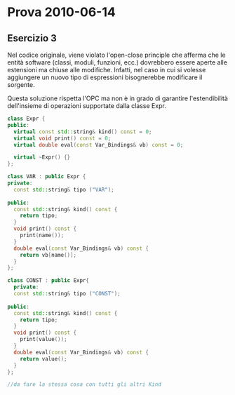 # Prova 2010-06-14

## Esercizio 3

Nel codice originale, viene violato l'open-close principle che afferma che le entità software  (classi, moduli, funzioni, ecc.) dovrebbero essere aperte alle estensioni ma chiuse alle modifiche. Infatti, nel caso in cui si volesse aggiungere un nuovo tipo di espressioni bisognerebbe modificare il sorgente.

Questa soluzione rispetta l'OPC ma non è in grado di garantire l'estendibilità dell'insieme di operazioni supportate dalla classe Expr.

```c++
class Expr {
public:
  virtual const std::string& kind() const = 0;
  virtual void print() const = 0;
  virtual double eval(const Var_Bindings& vb) const = 0;

  virtual ~Expr() {}
};

class VAR : public Expr {
private:
  const std::string& tipo ("VAR");
  
public:
  const std::string& kind() const {
    return tipo;
  }
  void print() const {
    print(name());
  }
  double eval(const Var_Bindings& vb) const {
    return vb[name()];
  }
};

class CONST : public Expr{
  private:
  const std::string& tipo ("CONST");
  
public:
  const std::string& kind() const {
    return tipo;
  }
  void print() const {
    print(value());
  }
  double eval(const Var_Bindings& vb) const {
    return value();
  }
};

//da fare la stessa cosa con tutti gli altri Kind
```

